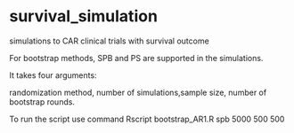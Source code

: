 # survival_simulation
simulations to CAR clinical trials with survival outcome

For bootstrap methods, SPB and PS are supported in the simulations. 

It takes four arguments:

randomization method, number of simulations,sample size, number of bootstrap rounds.

To run the script use command Rscript bootstrap_AR1.R spb 5000 500 500
